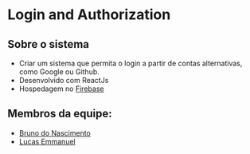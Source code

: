# Login and Authorization

## Sobre o sistema
- Criar um sistema que permita o login a partir de contas alternativas, como Google ou Github.
- Desenvolvido com ReactJs
- Hospedagem no <a href="https://firebase.google.com">Firebase</a>

## Membros da equipe:
- <a href="https://github.com/Brun0Nasc">Bruno do Nascimento</a>
- <a href="https://github.com/Lucassec1">Lucas Emmanuel</a>
